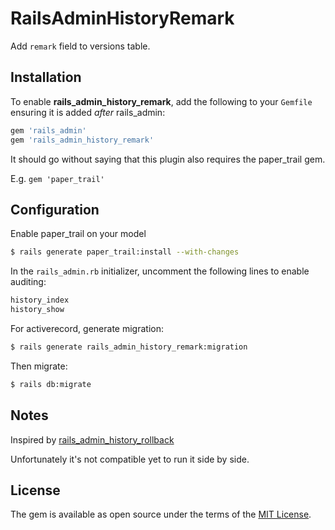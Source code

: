 # RailsAdminHistoryRemark

Add `remark` field to versions table.

## Installation
To enable **rails_admin_history_remark**, add the following to your `Gemfile` ensuring it is added *after* rails_admin:

```ruby
gem 'rails_admin'
gem 'rails_admin_history_remark'
```

It should go without saying that this plugin also requires the paper_trail gem.

E.g. `gem 'paper_trail'`

## Configuration

Enable paper_trail on your model

```bash
$ rails generate paper_trail:install --with-changes
```

In the `rails_admin.rb` initializer, uncomment the following lines to enable auditing:

```ruby
history_index
history_show
```

For activerecord, generate migration:
```bash
$ rails generate rails_admin_history_remark:migration

```

Then migrate:
```bash
$ rails db:migrate
```

## Notes

Inspired by [rails_admin_history_rollback](https://raw.githubusercontent.com/jemcode/rails_admin_history_rollback)

Unfortunately it's not compatible yet to run it side by side.

## License
The gem is available as open source under the terms of the [MIT License](https://opensource.org/licenses/MIT).
